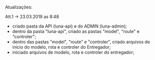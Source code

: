Atualizações:

Att.1
-> 23.03.2019 as 8:48
- criado pasta da API (luna-api) e do ADMIN (luna-admin);
- dentro da pasta "luna-api", criado as pastas "model", "route" e "controler";
- dentro das pastas "model", "route" e "controler", criado arquivos de inicio do modelo, rota e controler do Entregador;
- iniciado arquivos de modelo, rota e controler do entregador;